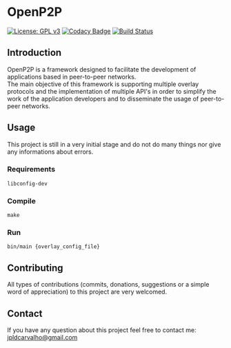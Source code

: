 # OpenP2P 
[![License: GPL v3](https://img.shields.io/badge/License-GPLv3-blue.svg)](https://www.gnu.org/licenses/gpl-3.0)
[![Codacy Badge](https://api.codacy.com/project/badge/Grade/bcf2d88e010b40cf9524b764ef11212c)](https://www.codacy.com/app/OpenP2P/openp2p?utm_source=github.com&amp;utm_medium=referral&amp;utm_content=jpldcarvalho/openp2p&amp;utm_campaign=Badge_Grade)
[![Build Status](https://travis-ci.org/jpldcarvalho/openp2p.svg?branch=master)](https://travis-ci.org/jpldcarvalho/openp2p)

## Introduction
OpenP2P is a framework designed to facilitate the development of applications based in peer-to-peer networks.  
The main objective of this framework is supporting multiple overlay protocols and the implementation of multiple API's in order to simplify the work of the application developers and to disseminate the usage of peer-to-peer networks.

## Usage
This project is still in a very initial stage and do not do many things nor give any informations about errors.

### Requirements
```
libconfig-dev
```

### Compile
```
make
```

### Run
```
bin/main {overlay_config_file}
```

## Contributing
All types of contributions (commits, donations, suggestions or a simple word of appreciation) to this project are very welcomed.

## Contact
If you have any question about this project feel free to contact me:  
jpldcarvalho@gmail.com
